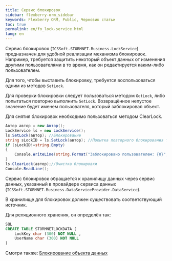 ```yaml
---
title: Сервис блокировок
sidebar: flexberry-orm_sidebar
keywords: Flexberry ORM, Public, Черновик статьи
toc: true
permalink: en/fo_lock-service.html
lang: en
---
```


Сервис блокировок (`ICSSoft.STORMNET.Business.LockService`) предназначен для удобной реализации механизма блокировок. Например, требуется защитить некоторый объект данных от изменения другими пользователями в то время, как он редактируется каким-либо пользователем.

Для того, чтобы выставить блокировку, требуется воспользоваться одним из методов `SetLock`.

Для проверки блокировки следует пользоваться методом `GetLock`, либо попытаться повторно выполнить `SetLock`. Возвращённое непустое значение будет именем пользователя, который заблокировал объект.

Для снятия блокировок необходимо пользоваться методом ClearLock.

```csharp
Автор автор = new Автор();
LockService ls = new LockService();
ls.SetLock(автор); //Блокирование
string sLockID = ls.SetLock(автор); //Попытка повторного блокирования того же объекта
if (sLockID!=string.Empty)
{
	Console.WriteLine(string.Format("Заблокировано пользователем: {0}", sLockID));
}
ls.ClearLock(автор);//Очистка блокировки
Console.ReadLine();
```

Сервис блокировок обращается к хранилищу данных через сервис данных, указанный в провайдере сервиса данных (`ICSSoft.STORMNET.Business.DataServiceProvider.DataService`).

В хранилище для блокировок должен существовать соответствующий источник.

Для реляционного хранения, он определён так:

``` sql
SQL
CREATE TABLE STORMNETLOCKDATA (
	LockKey char (300) NOT NULL ,
	UserName char (300) NOT NULL 
)
```

Смотри также: [Блокирование объекта данных](fo_blocking-object-data.html)

